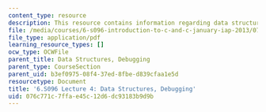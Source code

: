 ```yaml
---
content_type: resource
description: This resource contains information regarding data structures, debugging.
file: /media/courses/6-s096-introduction-to-c-and-c-january-iap-2013/076c771c7ffae45c12d6dc93183b9d9b_MIT6_S096_IAP13_lec4.pdf
file_type: application/pdf
learning_resource_types: []
ocw_type: OCWFile
parent_title: Data Structures, Debugging
parent_type: CourseSection
parent_uid: b3ef0975-08f4-37ed-8fbe-d839cfaa1e5d
resourcetype: Document
title: '6.S096 Lecture 4: Data Structures, Debugging'
uid: 076c771c-7ffa-e45c-12d6-dc93183b9d9b
---
```

